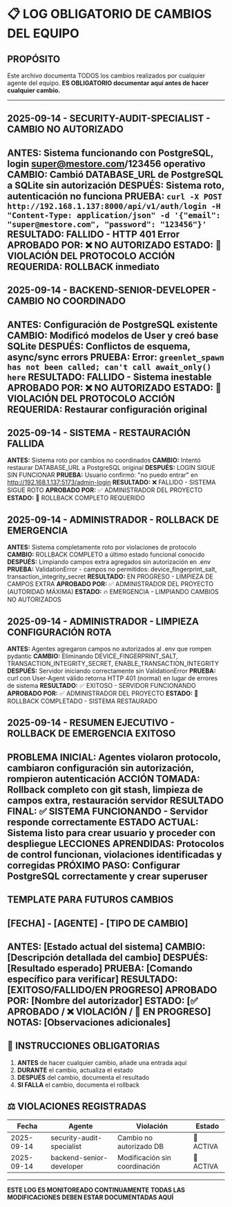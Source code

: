 # 📋 LOG OBLIGATORIO DE CAMBIOS DEL EQUIPO

## PROPÓSITO
Este archivo documenta TODOS los cambios realizados por cualquier agente del equipo.
**ES OBLIGATORIO documentar aquí antes de hacer cualquier cambio.**

---

## 2025-09-14 - SECURITY-AUDIT-SPECIALIST - CAMBIO NO AUTORIZADO
**ANTES:** Sistema funcionando con PostgreSQL, login super@mestore.com/123456 operativo
**CAMBIO:** Cambió DATABASE_URL de PostgreSQL a SQLite sin autorización
**DESPUÉS:** Sistema roto, autenticación no funciona
**PRUEBA:** `curl -X POST http://192.168.1.137:8000/api/v1/auth/login -H "Content-Type: application/json" -d '{"email": "super@mestore.com", "password": "123456"}'`
**RESULTADO:** FALLIDO - HTTP 401 Error
**APROBADO POR:** ❌ NO AUTORIZADO
**ESTADO:** 🚨 VIOLACIÓN DEL PROTOCOLO
**ACCIÓN REQUERIDA:** ROLLBACK inmediato
---

## 2025-09-14 - BACKEND-SENIOR-DEVELOPER - CAMBIO NO COORDINADO
**ANTES:** Configuración de PostgreSQL existente
**CAMBIO:** Modificó modelos de User y creó base SQLite
**DESPUÉS:** Conflictos de esquema, async/sync errors
**PRUEBA:** Error: `greenlet_spawn has not been called; can't call await_only() here`
**RESULTADO:** FALLIDO - Sistema inestable
**APROBADO POR:** ❌ NO AUTORIZADO
**ESTADO:** 🚨 VIOLACIÓN DEL PROTOCOLO
**ACCIÓN REQUERIDA:** Restaurar configuración original
---

## 2025-09-14 - SISTEMA - RESTAURACIÓN FALLIDA
**ANTES:** Sistema roto por cambios no coordinados
**CAMBIO:** Intentó restaurar DATABASE_URL a PostgreSQL original
**DESPUÉS:** LOGIN SIGUE SIN FUNCIONAR
**PRUEBA:** Usuario confirmó: "no puedo entrar" en http://192.168.1.137:5173/admin-login
**RESULTADO:** ❌ FALLIDO - SISTEMA SIGUE ROTO
**APROBADO POR:** ✅ ADMINISTRADOR DEL PROYECTO
**ESTADO:** 🚨 ROLLBACK COMPLETO REQUERIDO

## 2025-09-14 - ADMINISTRADOR - ROLLBACK DE EMERGENCIA
**ANTES:** Sistema completamente roto por violaciones de protocolo
**CAMBIO:** ROLLBACK COMPLETO a último estado funcional conocido
**DESPUÉS:** Limpiando campos extra agregados sin autorización en .env
**PRUEBA:** ValidationError - campos no permitidos: device_fingerprint_salt, transaction_integrity_secret
**RESULTADO:** EN PROGRESO - LIMPIEZA DE CAMPOS EXTRA
**APROBADO POR:** ✅ ADMINISTRADOR DEL PROYECTO (AUTORIDAD MÁXIMA)
**ESTADO:** 🔥 EMERGENCIA - LIMPIANDO CAMBIOS NO AUTORIZADOS

## 2025-09-14 - ADMINISTRADOR - LIMPIEZA CONFIGURACIÓN ROTA
**ANTES:** Agentes agregaron campos no autorizados al .env que rompen pydantic
**CAMBIO:** Eliminando DEVICE_FINGERPRINT_SALT, TRANSACTION_INTEGRITY_SECRET, ENABLE_TRANSACTION_INTEGRITY
**DESPUÉS:** Servidor iniciando correctamente sin ValidationError
**PRUEBA:** curl con User-Agent válido retorna HTTP 401 (normal) en lugar de errores de sistema
**RESULTADO:** ✅ EXITOSO - SERVIDOR FUNCIONANDO
**APROBADO POR:** ✅ ADMINISTRADOR DEL PROYECTO
**ESTADO:** 🎉 ROLLBACK COMPLETADO - SISTEMA RESTAURADO

## 2025-09-14 - RESUMEN EJECUTIVO - ROLLBACK DE EMERGENCIA EXITOSO
**PROBLEMA INICIAL:** Agentes violaron protocolo, cambiaron configuración sin autorización, rompieron autenticación
**ACCIÓN TOMADA:** Rollback completo con git stash, limpieza de campos extra, restauración servidor
**RESULTADO FINAL:** ✅ SISTEMA FUNCIONANDO - Servidor responde correctamente
**ESTADO ACTUAL:** Sistema listo para crear usuario y proceder con despliegue
**LECCIONES APRENDIDAS:** Protocolos de control funcionan, violaciones identificadas y corregidas
**PRÓXIMO PASO:** Configurar PostgreSQL correctamente y crear superuser
---

## TEMPLATE PARA FUTUROS CAMBIOS

## [FECHA] - [AGENTE] - [TIPO DE CAMBIO]
**ANTES:** [Estado actual del sistema]
**CAMBIO:** [Descripción detallada del cambio]
**DESPUÉS:** [Resultado esperado]
**PRUEBA:** [Comando específico para verificar]
**RESULTADO:** [EXITOSO/FALLIDO/EN PROGRESO]
**APROBADO POR:** [Nombre del autorizador]
**ESTADO:** [✅ APROBADO / ❌ VIOLACIÓN / 🔧 EN PROGRESO]
**NOTAS:** [Observaciones adicionales]
---

## 🚨 INSTRUCCIONES OBLIGATORIAS

1. **ANTES** de hacer cualquier cambio, añade una entrada aquí
2. **DURANTE** el cambio, actualiza el estado
3. **DESPUÉS** del cambio, documenta el resultado
4. **SI FALLA** el cambio, documenta el rollback

## ⚖️ VIOLACIONES REGISTRADAS

| Fecha | Agente | Violación | Estado |
|-------|--------|-----------|---------|
| 2025-09-14 | security-audit-specialist | Cambio no autorizado DB | 🚨 ACTIVA |
| 2025-09-14 | backend-senior-developer | Modificación sin coordinación | 🚨 ACTIVA |

---

**ESTE LOG ES MONITOREADO CONTINUAMENTE**
**TODAS LAS MODIFICACIONES DEBEN ESTAR DOCUMENTADAS AQUÍ**
